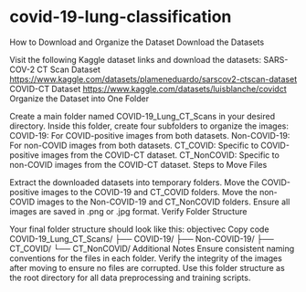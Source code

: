 # covid-19-lung-classification
How to Download and Organize the Dataset
Download the Datasets

Visit the following Kaggle dataset links and download the datasets:
SARS-COV-2 CT Scan Dataset
https://www.kaggle.com/datasets/plameneduardo/sarscov2-ctscan-dataset
COVID-CT Dataset
https://www.kaggle.com/datasets/luisblanche/covidct
Organize the Dataset into One Folder

Create a main folder named COVID-19_Lung_CT_Scans in your desired directory.
Inside this folder, create four subfolders to organize the images:
COVID-19: For COVID-positive images from both datasets.
Non-COVID-19: For non-COVID images from both datasets.
CT_COVID: Specific to COVID-positive images from the COVID-CT dataset.
CT_NonCOVID: Specific to non-COVID images from the COVID-CT dataset.
Steps to Move Files

Extract the downloaded datasets into temporary folders.
Move the COVID-positive images to the COVID-19 and CT_COVID folders.
Move the non-COVID images to the Non-COVID-19 and CT_NonCOVID folders.
Ensure all images are saved in .png or .jpg format.
Verify Folder Structure

Your final folder structure should look like this:
objectivec
Copy code
COVID-19_Lung_CT_Scans/
├── COVID-19/
├── Non-COVID-19/
├── CT_COVID/
└── CT_NonCOVID/
Additional Notes
Ensure consistent naming conventions for the files in each folder.
Verify the integrity of the images after moving to ensure no files are corrupted.
Use this folder structure as the root directory for all data preprocessing and training scripts.
